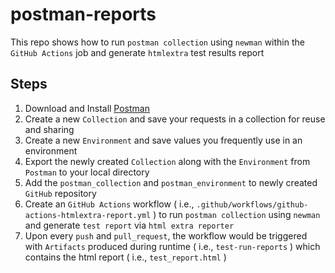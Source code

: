 # postman-reports
This repo shows how to run `postman collection` using `newman` within the `GitHub Actions` job and generate `htmlextra` test results report

## Steps
1. Download and Install [Postman](https://www.postman.com/downloads/)
2. Create a new `Collection` and save your requests in a collection for reuse and sharing
3. Create a new `Environment` and save values you frequently use in an environment
4. Export the newly created `Collection` along with the `Environment` from `Postman` to your local directory
5. Add the `postman_collection` and `postman_environment` to newly created `GitHub` repository
6. Create an `GitHub Actions` workflow ( i.e., `.github/workflows/github-actions-htmlextra-report.yml` ) to run `postman collection` using `newman` and generate `test report` via `html extra reporter`
7. Upon every `push` and `pull_request`, the workflow would be triggered with `Artifacts` produced during runtime ( i.e., `test-run-reports` ) which contains the html report ( i.e., `test_report.html` )
